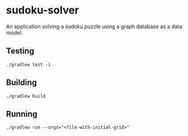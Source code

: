# sudoku-solver
An application solving a sudoku puzzle using a graph database as a data model.

## Testing

```
./gradlew test -i
```

## Building

```
./gradlew build
```

## Running

```
./gradlew run --args="<file-with-initial-grid>"
```
